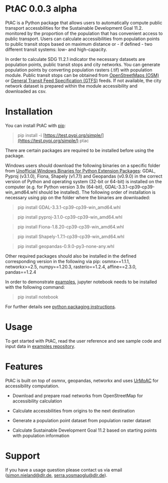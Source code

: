 <!-- PtAC documentation master file, created by
sphinx-quickstart on Fri Jul  9 10:40:37 2021.
You can adapt this file completely to your liking, but it should at least
contain the root `toctree` directive. -->
# PtAC 0.0.3 alpha

PtAC is a Python package that allows users to automatically compute public transport
accessbilities for the Sustainable Development Goal 11.2. monitored by the proportion
of the population that has convenient access to public transport.
Users can calculate accessibilities from population points to public transit stops
based on maximum distance or - if defined - two different transit systems:
low- and high-capacity.

In order to calculate SDG 11.2.1 indicator the necessary datasets are
population points, public transit stops and city networks.
You can generate population points by converting population rasters (.tif) with
population module. Public transit stops can be obtained from
[OpenStreetMaps (OSM)](https://wiki.openstreetmap.org/wiki/Public_transport) or
[General Transit Feed Specification (GTFS)](https://gtfs.org/) feeds.
If not available, the city network dataset is prepared within the module accessibility
and downloaded as csv.

# Installation

You can install PtAC with [pip](https://pypi.org/project/pip/):

> pip install -i [https://test.pypi.org/simple/](https://test.pypi.org/simple/) ptac

There are certain packages are required to be installed before using the package.

Windows users should download the following binaries on a specific folder
from [Unofficial Windows Binaries for Python Extension Packages](https://www.lfd.uci.edu/~gohlke/pythonlibs/):
GDAL, Pyproj (v3.1.0), Fiona, Shapely (v1.7.1) and Geopandas (v0.9.0)
in the correct version of Python
and operating system (32-bit or 64-bit) is installed on the computer
(e.g. for Python version 3.9x (64-bit), GDAL-3.3.1-cp39-cp39-win_amd64.whl should be installed).
The following order of installation is necessary using pip on the folder where the binaries
are downloaded:

> pip install GDAL-3.3.1-cp39-cp39-win_amd64.whl

> pip install pyproj-3.1.0-cp39-cp39-win_amd64.whl

> pip install Fiona-1.8.20-cp39-cp39-win_amd64.whl

> pip install Shapely-1.7.1-cp39-cp39-win_amd64.whl

> pip install geopandas-0.9.0-py3-none-any.whl

Other required packages should also be installed
in the defined corresponding version in the following via pip:
osmnx==1.1.1, networkx>=2.5, numpy==1.20.3,
rasterio==1.2.4, affine==2.3.0, pandas==1.2.4

In order to demonstrate [examples](https://github.com/DLR-VF/PtAC-examples),
jupyter notebook needs to be installed with the following command:

> pip install notebook

For further details see [python packaging instructions](https://packaging.python.org/tutorials/installing-packages/).

# Usage

To get started with PtAC, read the user reference and see sample code and input data in
[examples repository](https://github.com/DLR-VF/PtAC-examples).

# Features

PtAC is built on top of osmnx, geopandas, networkx and
uses [UrMoAC](https://github.com/DLR-VF/UrMoAC) for accessibility computation.


* Download and prepare road networks from OpenStreetMap for accessibility calculation


* Calculate accessbilities from origins to the next destination


* Generate a population point dataset from population raster dataset


* Calculate Sustainable Development Goal 11.2 based on starting points with population information

# Support

If you have a usage question please contact us via email ([simon.nieland@dlr.de](mailto:simon.nieland@dlr.de),
[serra.yosmaoglu@dlr.de](mailto:serra.yosmaoglu@dlr.de)).
